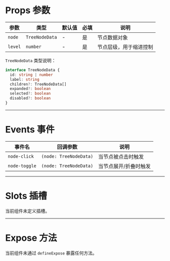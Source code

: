 # Props 参数

| 参数  | 类型         | 默认值 | 必填 | 说明       |
|-------|--------------|--------|------|------------|
| `node`  | `TreeNodeData` | -      | 是  | 节点数据对象 |
| `level` | `number`       | -      | 是  | 节点层级，用于缩进控制 |

`TreeNodeData` 类型说明：
```ts
interface TreeNodeData {
  id: string | number
  label: string
  children?: TreeNodeData[]
  expanded?: boolean
  selected?: boolean
  disabled?: boolean
}
```

---

# Events 事件

| 事件名      | 回调参数           | 说明           |
|-----------|------------------|--------------|
| `node-click`  | `(node: TreeNodeData)` | 当节点被点击时触发 |
| `node-toggle` | `(node: TreeNodeData)` | 当节点展开/折叠时触发 |

---

# Slots 插槽

当前组件未定义插槽。

---

# Expose 方法

当前组件未通过 `defineExpose` 暴露任何方法。